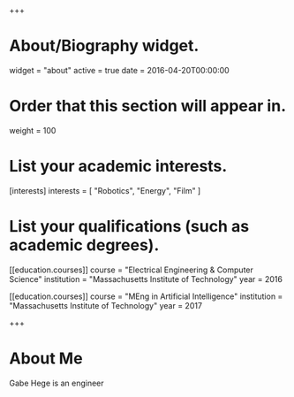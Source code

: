 +++
# About/Biography widget.
widget = "about"
active = true
date = 2016-04-20T00:00:00

# Order that this section will appear in.
weight = 100
# List your academic interests.
[interests]
  interests = [
    "Robotics",
    "Energy",
    "Film"
  ]

# List your qualifications (such as academic degrees).
[[education.courses]]
  course = "Electrical Engineering & Computer Science"
  institution = "Massachusetts Institute of Technology"
  year = 2016

[[education.courses]]
  course = "MEng in Artificial Intelligence"
  institution = "Massachusetts Institute of Technology"
  year = 2017

+++

# About Me

Gabe Hege is an engineer
